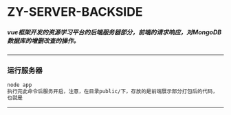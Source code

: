 # ZY-SERVER-BACKSIDE
##### vue框架开发的资源学习平台的后端服务器部分，前端的请求响应，对MongoDB数据库的增删改查的操作。
-----

### 运行服务器
```bash
node app
执行完此命令后服务开启，注意，在目录public/下，存放的是前端展示部分打包后的代码，
也就是
```
---
